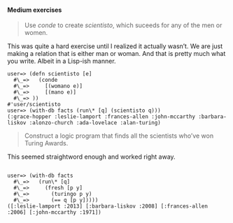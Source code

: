 #### Medium exercises

> Use *conde* to create *scientisto*, which suceeds for any of the men or women.

This was quite a hard exercise until I realized it actually wasn&#8217;t. We are just making a relation that is either man or woman. And that is pretty much what you write. Albeit in a Lisp-ish manner.

<p><code class="clojure">user=&gt; (defn scientisto [e]
  #\_=&gt;   (conde
  #\_=&gt;     [(womano e)]
  #\_=&gt;     [(mano e)]
  #\_=&gt; ))
#'user/scientisto
user=&gt; (with-db facts (run\* [q] (scientisto q)))
(:grace-hopper :leslie-lamport :frances-allen :john-mccarthy :barbara-liskov :alonzo-church :ada-lovelace :alan-turing)</code></p>

> Construct a logic program that finds all the scientists who&#8217;ve won Turing Awards.

This seemed straightword enough and worked right away.

<p><code class="clojure">
user=&gt; (with-db facts
  #\_=&gt;   (run\* [q]
  #\_=&gt;     (fresh [p y]
  #\_=&gt;       (turingo p y)
  #\_=&gt;       (== q [p y]))))
([:leslie-lamport :2013] [:barbara-liskov :2008] [:frances-allen :2006] [:john-mccarthy :1971])
</code></p>
